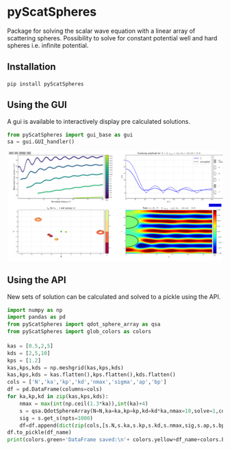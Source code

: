 # pyScatSpheres

Package for solving the scalar wave equation  with a linear array of scattering spheres.
Possibility to solve for constant potential well and hard spheres i.e. infinite potential.

## Installation
`pip install pyScatSpheres`

## Using the GUI
A gui is available to interactively display pre calculated solutions.

```python
from pyScatSpheres import gui_base as gui
sa = gui.GUI_handler()
```

[![](figures/gui_screenshot.png)](figures/gui_screenshot.png)

## Using the API
New sets of solution can be calculated and solved to a pickle using the API.

```python
import numpy as np
import pandas as pd
from pyScatSpheres import qdot_sphere_array as qsa
from pyScatSpheres import glob_colors as colors

kas = [0.5,2,5]
kds = [2,5,10]
kps = [1.2]
kas,kps,kds = np.meshgrid(kas,kps,kds)
kas,kps,kds = kas.flatten(),kps.flatten(),kds.flatten()
cols = ['N','ka','kp','kd','nmax','sigma','ap','bp']
df = pd.DataFrame(columns=cols)
for ka,kp,kd in zip(kas,kps,kds):
    nmax = max(int(np.ceil(1.3*ka)),int(ka)+4)
    s = qsa.QdotSphereArray(N=N,ka=ka,kp=kp,kd=kd*ka,nmax=10,solve=1,copt=1)
    sig = s.get_s(npts=1000)
    df=df.append(dict(zip(cols,[s.N,s.ka,s.kp,s.kd,s.nmax,sig,s.ap,s.bp])),ignore_index=True)
df.to_pickle(df_name)
print(colors.green+'DataFrame saved:\n'+ colors.yellow+df_name+colors.black)
```
